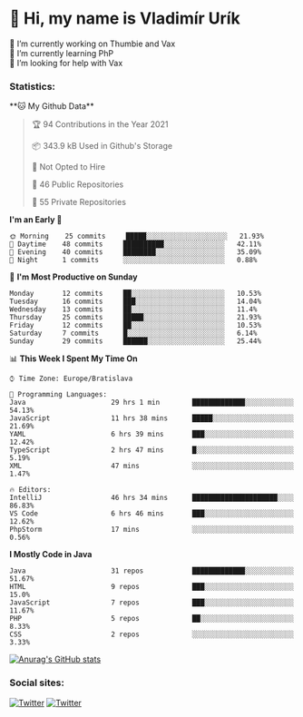 <h1> 👋 Hi, my name is Vladimír Urík</h1>
<p>
 🔭 I’m currently working on Thumbie and Vax<br>
 🌱 I’m currently learning PhP<br>
 🤔 I’m looking for help with Vax<br>
</p>
<h3>Statistics:</h3>
<!--START_SECTION:waka-->
**🐱 My Github Data** 

> 🏆 94 Contributions in the Year 2021
 > 
> 📦 343.9 kB Used in Github's Storage 
 > 
> 🚫 Not Opted to Hire
 > 
> 📜 46 Public Repositories 
 > 
> 🔑 55 Private Repositories  
 > 
**I'm an Early 🐤** 

```text
🌞 Morning    25 commits     █████░░░░░░░░░░░░░░░░░░░░   21.93% 
🌆 Daytime    48 commits     ██████████░░░░░░░░░░░░░░░   42.11% 
🌃 Evening    40 commits     ████████░░░░░░░░░░░░░░░░░   35.09% 
🌙 Night      1 commits      ░░░░░░░░░░░░░░░░░░░░░░░░░   0.88%

```
📅 **I'm Most Productive on Sunday** 

```text
Monday       12 commits     ██░░░░░░░░░░░░░░░░░░░░░░░   10.53% 
Tuesday      16 commits     ███░░░░░░░░░░░░░░░░░░░░░░   14.04% 
Wednesday    13 commits     ██░░░░░░░░░░░░░░░░░░░░░░░   11.4% 
Thursday     25 commits     █████░░░░░░░░░░░░░░░░░░░░   21.93% 
Friday       12 commits     ██░░░░░░░░░░░░░░░░░░░░░░░   10.53% 
Saturday     7 commits      █░░░░░░░░░░░░░░░░░░░░░░░░   6.14% 
Sunday       29 commits     ██████░░░░░░░░░░░░░░░░░░░   25.44%

```


📊 **This Week I Spent My Time On** 

```text
⌚︎ Time Zone: Europe/Bratislava

💬 Programming Languages: 
Java                     29 hrs 1 min        █████████████░░░░░░░░░░░░   54.13% 
JavaScript               11 hrs 38 mins      █████░░░░░░░░░░░░░░░░░░░░   21.69% 
YAML                     6 hrs 39 mins       ███░░░░░░░░░░░░░░░░░░░░░░   12.42% 
TypeScript               2 hrs 47 mins       █░░░░░░░░░░░░░░░░░░░░░░░░   5.19% 
XML                      47 mins             ░░░░░░░░░░░░░░░░░░░░░░░░░   1.47%

🔥 Editors: 
IntelliJ                 46 hrs 34 mins      █████████████████████░░░░   86.83% 
VS Code                  6 hrs 46 mins       ███░░░░░░░░░░░░░░░░░░░░░░   12.62% 
PhpStorm                 17 mins             ░░░░░░░░░░░░░░░░░░░░░░░░░   0.56%

```

**I Mostly Code in Java** 

```text
Java                     31 repos            █████████████░░░░░░░░░░░░   51.67% 
HTML                     9 repos             ███░░░░░░░░░░░░░░░░░░░░░░   15.0% 
JavaScript               7 repos             ███░░░░░░░░░░░░░░░░░░░░░░   11.67% 
PHP                      5 repos             ██░░░░░░░░░░░░░░░░░░░░░░░   8.33% 
CSS                      2 repos             ░░░░░░░░░░░░░░░░░░░░░░░░░   3.33%

```



<!--END_SECTION:waka-->

[![Anurag's GitHub stats](https://github-readme-stats.vercel.app/api?username=vladimir-urik)](https://github.com/anuraghazra/github-readme-stats)

<h3>Social sites:</h3>
<p><a href="https://twitter.com/GGGEDR" target="_blank"><img alt="Twitter" src="https://img.shields.io/badge/twitter-%231DA1F2.svg?&style=for-the-badge&logo=twitter&logoColor=white" /></a> <a href="https://www.reddit.com/user/GGGEDR" target="_blank"><img alt="Twitter" src="https://img.shields.io/badge/reddit-%23FE6262.svg?&style=for-the-badge&logo=reddit&logoColor=white" /></a>
</p>
